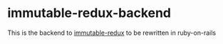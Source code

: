 # immutable-redux-backend
This is the backend to [immutable-redux](https://github.com/kinseyost/immutable-redux) to be rewritten in ruby-on-rails

